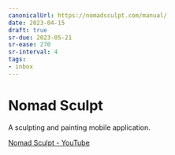 ```yaml
---
canonicalUrl: https://nomadsculpt.com/manual/
date: 2023-04-15
draft: true
sr-due: 2023-05-21
sr-ease: 270
sr-interval: 4
tags:
- inbox
---
```


# Nomad Sculpt

A sculpting and painting mobile application.

[Nomad Sculpt - YouTube](https://www.youtube.com/playlist?list=PLYgW0C-nQEFNSS2llnNjkx8NpN6MXhfdI)